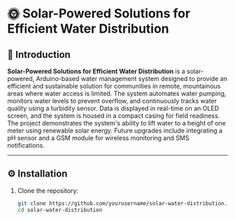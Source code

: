 # 🌞 Solar-Powered Solutions for Efficient Water Distribution

## 📘 Introduction

**Solar-Powered Solutions for Efficient Water Distribution** is a solar-powered, Arduino-based water management system designed to provide an efficient and sustainable solution for communities in remote, mountainous areas where water access is limited. The system automates water pumping, monitors water levels to prevent overflow, and continuously tracks water quality using a turbidity sensor. Data is displayed in real-time on an OLED screen, and the system is housed in a compact casing for field readiness. The project demonstrates the system's ability to lift water to a height of one meter using renewable solar energy. Future upgrades include integrating a pH sensor and a GSM module for wireless monitoring and SMS notifications.

---

## ⚙️ Installation

1. Clone the repository:
   ```bash
   git clone https://github.com/yourusername/solar-water-distribution.git
   cd solar-water-distribution

